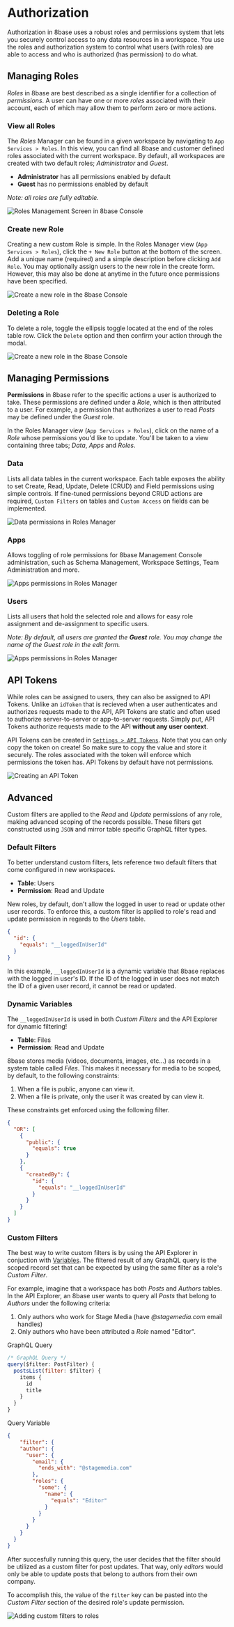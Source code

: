 # Authorization

Authorization in 8base uses a robust roles and permissions system that lets you securely control access to any data resources in a workspace. You use the roles and authorization system to control what users (with roles) are able to access and who is authorized (has permission) to do what.

## Managing Roles

*Roles* in 8base are best described as a single identifier for a collection of *permissions*. A user can have one or more *roles* associated with their account, each of which may allow them to perform zero or more actions.

### View all Roles

The *Roles* Manager can be found in a given workspace by navigating to `App Services > Roles`. In this view, you can find all 8base and customer defined roles associated with the current workspace. By default, all workspaces are created with two default roles; *Administrator* and *Guest*.

* **Administrator** has all permissions enabled by default
* **Guest** has no permissions enabled by default

*Note: all roles are fully editable.*

![Roles Management Screen in 8base Console](../images/roles-index.png)

### Create new Role

Creating a new custom Role is simple. In the Roles Manager view (`App Services > Roles`), click the `+ New Role` button at the bottom of the screen. Add a unique name (required) and a simple description before clicking `Add Role`. You may optionally assign users to the new role in the create form. However, this may also be done at anytime in the future once permissions have been specified.

![Create a new role in the 8base Console](../images/create-role.png)

### Deleting a Role

To delete a role, toggle the ellipsis toggle located at the end of the roles table row. Click the `Delete` option and then confirm your action through the modal.

![Create a new role in the 8base Console](../images/delete-role.png)

## Managing Permissions

**Permissions** in 8base refer to the specific actions a user is authorized to take. These permissions are defined under a *Role*, which is then attributed to a user. For example, a permission that authorizes a user to read *Posts* may be defined under the *Guest* role.

In the Roles Manager view (`App Services > Roles`), click on the name of a *Role* whose permissions you'd like to update. You'll be taken to a view containing three tabs; *Data*, *Apps* and *Roles*.

### Data
Lists all data tables in the current workspace. Each table exposes the ability to set Create, Read, Update, Delete (CRUD) and Field permissions using simple controls. If fine-tuned permissions beyond CRUD actions are required, `Custom Filters` on tables and `Custom Access` on fields can be implemented.

![Data permissions in Roles Manager](../images/role-permissions-data.png)

### Apps
Allows toggling of role permissions for 8base Management Console administration, such as Schema Management, Workspace Settings, Team Administration and more.

![Apps permissions in Roles Manager](../images/role-permissions-apps.png)

### Users
Lists all users that hold the selected role and allows for easy role assignment and de-assignment to specific users.

*Note: By default, all users are granted the **Guest** role. You may change the name of the Guest role in the edit form.*

![Apps permissions in Roles Manager](../images/role-permissions-users.png)

## API Tokens
While roles can be assigned to users, they can also be assigned to API Tokens. Unlike an `idToken` that is recieved when a user authenticates and authorizes requests made to the API, API Tokens are static and often used to authorize server-to-server or app-to-server requests. Simply put, API Tokens authorize requests made to the API **without any user context**.

API Tokens can be created in [`Settings > API Tokens`](https://app.8base.com/settings/api-tokens). Note that you can only copy the token on create! So make sure to copy the value and store it securely. The roles associated with the token will enforce which permissions the token has. API Tokens by default have not permissions.

![Creating an API Token](../images/create-api-token.png)

## Advanced
Custom filters are applied to the *Read* and *Update* permissions of any role, making advanced scoping of the records possible. These filters get constructed using `JSON` and mirror table specific GraphQL filter types.

### Default Filters
To better understand custom filters, lets reference two default filters that come configured in new workspaces.

* **Table**: Users  
* **Permission**: Read and Update

New roles, by default, don't allow the logged in user to read or update other user records. To enforce this, a custom filter is applied to role's read and update permission in regards to the *Users* table. 

```json
{
  "id": {
    "equals": "__loggedInUserId"
  }
}
```

In this example, `__loggedInUserId` is a dynamic variable that 8base replaces with the logged in user's ID. If the ID of the logged in user does not match the ID of a given user record, it cannot be read or updated.

<!--{% hint style="info" %}-->
### Dynamic Variables

The `__loggedInUserId` is used in both *Custom Filters* and the API Explorer for dynamic filtering!
<!--{% endhint %}-->

* **Table**: Files  
* **Permission**: Read and Update

8base stores media (videos, documents, images, etc...) as records in a system table called *Files*. This makes it necessary for media to be scoped, by default, to the following constraints:

1. When a file is public, anyone can view it.
2. When a file is private, only the user it was created by can view it.

These constraints get enforced using the following filter.

```json
{
  "OR": [
    {
      "public": {
        "equals": true
      }
    },
    {
      "createdBy": {
        "id": {
          "equals": "__loggedInUserId"
        }
      }
    }
  ]
}
```

### Custom Filters
<YoutubePlayer src="https://www.youtube.com/embed/FqZ0-usc93w"/>

The best way to write custom filters is by using the API Explorer in conjuction with [Variables](./graphql-api/variables). The filtered result of any GraphQL query is the scoped record set that can be expected by using the same filter as a role's *Custom Filter*.

For example, imagine that a workspace has both *Posts* and *Authors* tables. In the API Explorer, an 8base user wants to query all *Posts* that belong to *Authors* under the following criteria:

1. Only authors who work for Stage Media (have *@stagemedia.com* email handles) 
2. Only authors who have been attributed a *Role* named "Editor".

GraphQL Query
```js
/* GraphQL Query */
query($filter: PostFilter) {
  postsList(filter: $filter) {
    items {
      id
      title
    }
  }
}
```

Query Variable
```json
{
	"filter": {
    "author": {
      "user": {
        "email": {
          "ends_with": "@stagemedia.com"
        },
        "roles": {
          "some": {
            "name": {
              "equals": "Editor"
            }
          }
        }
      }
    } 
  }
}
```

After succesfully running this query, the user decides that the filter should be utilized as a custom filter for post updates. That way, only *editors* would only be able to update posts that belong to authors from their own company. 

To accomplish this, the value of the `filter` key can be pasted into the *Custom Filter* section of the desired role's update permission.


![Adding custom filters to roles](../images/roles-and-permissions-custom-filter-create.png)

